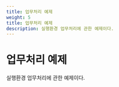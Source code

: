 ```yaml
---
title: 업무처리 예제
weight: 5
title: 업무처리 예제
description: 실행환경 업무처리에 관한 예제이다.
---
```

# 업무처리 예제

실행환경 업무처리에 관한 예제이다.